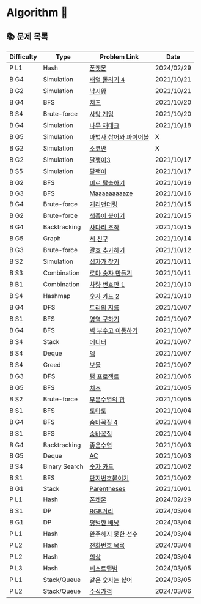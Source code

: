 # Algorithm 🥕


## 📚 문제 목록

| Difficulty |      Type      | Problem Link                                                              |    Date    |
| ---------- | -------------- | ------------------------------------------------------------------------- | ---------- |
| P L1       | Hash           | [폰켓몬](https://school.programmers.co.kr/learn/courses/30/lessons/1845)  | 2024/02/29 |
| B G4       | Simulation     | [배열 돌리기 4](https://www.acmicpc.net/problem/17406)  | 2021/10/21 |
| B G2       | Simulation     | [낚시왕](https://www.acmicpc.net/problem/17143)  | 2021/10/21 |
| B G4       | BFS            | [치즈](https://www.acmicpc.net/problem/2638)  | 2021/10/20 |
| B S4       | Brute-force    | [사탕 게임](https://www.acmicpc.net/problem/3085)  | 2021/10/20 |
| B G4       | Simulation     | [나무 재테크](https://www.acmicpc.net/problem/16235)  | 2021/10/18 |
| B G5       | Simulation     | [마법사 상어와 파이어볼](https://www.acmicpc.net/problem/20056)  | X |
| B G2       | Simulation     | [소코반](https://www.acmicpc.net/problem/4577)  | X |
| B G2       | Simulation     | [달팽이3](https://www.acmicpc.net/problem/1959)  | 2021/10/17 |
| B S5       | Simulation     | [달팽이](https://www.acmicpc.net/problem/1913)  | 2021/10/17 |
| B G2       | BFS            | [미로 탈출하기](https://www.acmicpc.net/problem/17090)  | 2021/10/16 |
| B G3       | BFS            | [Maaaaaaaaaze](https://www.acmicpc.net/problem/16985)  | 2021/10/16 |
| B G4       | Brute-force    | [게리맨더링](https://www.acmicpc.net/problem/17471)  | 2021/10/15 |
| B G2       | Brute-force    | [색종이 붙이기](https://www.acmicpc.net/problem/17136)  | 2021/10/15 |
| B G4       | Backtracking   | [사다리 조작](https://www.acmicpc.net/problem/15684)  | 2021/10/15 |
| B G5       | Graph          | [세 친구](https://www.acmicpc.net/problem/17089)  | 2021/10/14 |
| B G3       | Brute-force    | [괄호 추가하기](https://www.acmicpc.net/problem/16637)  | 2021/10/12 |
| B S2       | Simulation     | [십자가 찾기](https://www.acmicpc.net/problem/16924)  | 2021/10/11 |
| B S3       | Combination    | [로마 숫자 만들기](https://www.acmicpc.net/problem/16922)  | 2021/10/11 |
| B B1       | Combination    | [차량 번호판 1](https://www.acmicpc.net/problem/16968)  | 2021/10/10 |
| B S4       | Hashmap        | [숫자 카드 2](https://www.acmicpc.net/problem/10816)  | 2021/10/10 |
| B G4       | DFS            | [트리의 지름](https://www.acmicpc.net/problem/1967)  | 2021/10/07 |
| B S1       | BFS            | [영역 구하기](https://www.acmicpc.net/problem/2583)  | 2021/10/07 |
| B G4       | BFS            | [벽 부수고 이동하기](https://www.acmicpc.net/problem/2206)  | 2021/10/07 |
| B S4       | Stack          | [에디터](https://www.acmicpc.net/problem/1406)  | 2021/10/07 |
| B S4       | Deque          | [덱](https://www.acmicpc.net/problem/10866)  | 2021/10/07 |
| B S4       | Greed          | [보물](https://www.acmicpc.net/problem/1026)  | 2021/10/07 |
| B G3       | DFS            | [텀 프로젝트](https://www.acmicpc.net/problem/9466)  | 2021/10/06 |
| B G5       | BFS            | [치즈](https://www.acmicpc.net/problem/2636)  | 2021/10/05 |
| B S2       | Brute-force    | [부분수열의 합](https://www.acmicpc.net/problem/1182)  | 2021/10/05 |
| B S1       | BFS            | [토마토](https://www.acmicpc.net/problem/7569)  | 2021/10/04 |
| B G4       | BFS            | [숨바꼭질 4](https://www.acmicpc.net/problem/13913)  | 2021/10/04 |
| B S1       | BFS            | [숨바꼭질](https://www.acmicpc.net/problem/1697)  | 2021/10/04 |
| B G4       | Backtracking   | [좋은수열](https://www.acmicpc.net/problem/2661)  | 2021/10/03 |
| B G5       | Deque          | [AC](https://www.acmicpc.net/problem/5430)  | 2021/10/03 |
| B S4       | Binary Search  | [숫자 카드](https://www.acmicpc.net/problem/10815)  | 2021/10/02 |
| B S1       | BFS            | [단지번호붙이기](https://www.acmicpc.net/problem/2667)  | 2021/10/02 |
| B G1       | Stack          | [Parentheses](https://www.acmicpc.net/problem/16362)  | 2021/10/01 |
| P L1       | Hash           | [폰켓몬](https://school.programmers.co.kr/learn/courses/30/lessons/1845)  | 2024/02/29 |
| B S1       | DP             | [RGB거리](https://www.acmicpc.net/problem/1149)  | 2024/03/04 |
| B G1       | DP             | [평범한 배낭](https://www.acmicpc.net/problem/12865)  | 2024/03/04 |
| P L1       | Hash           | [완주하지 못한 선수](https://school.programmers.co.kr/learn/courses/30/lessons/42576)  | 2024/03/04 |
| P L2       | Hash           | [전화번호 목록](https://school.programmers.co.kr/learn/courses/30/lessons/42577)  | 2024/03/04 |
| P L2       | Hash           | [의상](https://school.programmers.co.kr/learn/courses/30/lessons/42578)  | 2024/03/04 |
| P L3       | Hash           | [베스트앨범](https://school.programmers.co.kr/learn/courses/30/lessons/42579)  | 2024/03/05 |
| P L1       | Stack/Queue    | [같은 숫자는 싫어](https://school.programmers.co.kr/learn/courses/30/lessons/12906)  | 2024/03/05 |
| P L2       | Stack/Queue    | [주식가격](https://school.programmers.co.kr/learn/courses/30/lessons/42584)  | 2024/03/06 |
